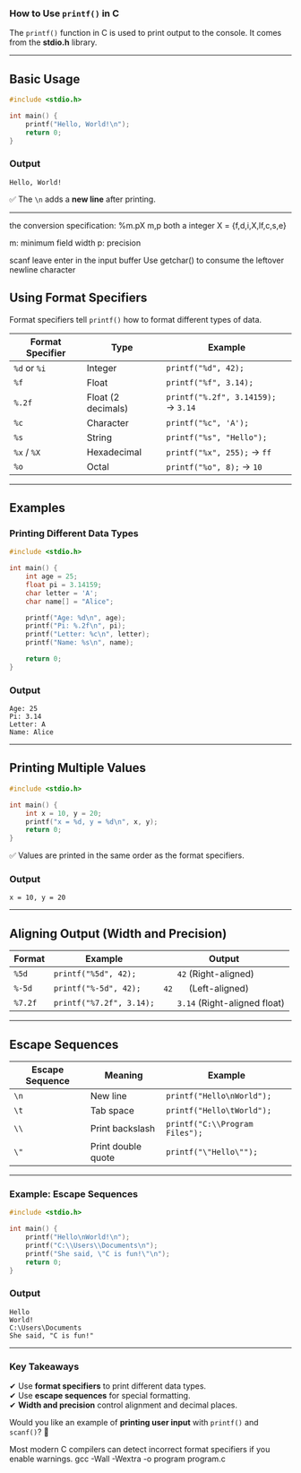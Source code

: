 ### **How to Use `printf()` in C**
The `printf()` function in C is used to print output to the console. It comes from the **stdio.h** library.

---

## **Basic Usage**
```c
#include <stdio.h>

int main() {
    printf("Hello, World!\n");
    return 0;
}
```
### **Output**
```
Hello, World!
```
✅ The `\n` adds a **new line** after printing.

---

the conversion specification:
%m.pX
m,p both a integer
X = {f,d,i,X,lf,c,s,e} 

m: minimum field width
p: precision 

scanf leave enter in the input buffer
Use getchar() to consume the leftover newline character

## **Using Format Specifiers**
Format specifiers tell `printf()` how to format different types of data.

| Format Specifier | Type        | Example |
|-----------------|------------|---------|
| `%d` or `%i`   | Integer     | `printf("%d", 42);` |
| `%f`           | Float       | `printf("%f", 3.14);` |
| `%.2f`         | Float (2 decimals) | `printf("%.2f", 3.14159);` → `3.14` |
| `%c`           | Character   | `printf("%c", 'A');` |
| `%s`           | String      | `printf("%s", "Hello");` |
| `%x` / `%X`    | Hexadecimal | `printf("%x", 255);` → `ff` |
| `%o`           | Octal       | `printf("%o", 8);` → `10` |

---

## **Examples**
### **Printing Different Data Types**
```c
#include <stdio.h>

int main() {
    int age = 25;
    float pi = 3.14159;
    char letter = 'A';
    char name[] = "Alice";

    printf("Age: %d\n", age);
    printf("Pi: %.2f\n", pi);
    printf("Letter: %c\n", letter);
    printf("Name: %s\n", name);

    return 0;
}
```
### **Output**
```
Age: 25
Pi: 3.14
Letter: A
Name: Alice
```

---

## **Printing Multiple Values**
```c
#include <stdio.h>

int main() {
    int x = 10, y = 20;
    printf("x = %d, y = %d\n", x, y);
    return 0;
}
```
✅ Values are printed in the same order as the format specifiers.

### **Output**
```
x = 10, y = 20
```

---

## **Aligning Output (Width and Precision)**
| Format | Example | Output |
|--------|---------|--------|
| `%5d` | `printf("%5d", 42);` | `   42` (Right-aligned) |
| `%-5d` | `printf("%-5d", 42);` | `42   ` (Left-aligned) |
| `%7.2f` | `printf("%7.2f", 3.14);` | `   3.14` (Right-aligned float) |

---

## **Escape Sequences**
| Escape Sequence | Meaning | Example |
|----------------|---------|---------|
| `\n` | New line | `printf("Hello\nWorld");` |
| `\t` | Tab space | `printf("Hello\tWorld");` |
| `\\` | Print backslash | `printf("C:\\Program Files");` |
| `\"` | Print double quote | `printf("\"Hello\"");` |

---

### **Example: Escape Sequences**
```c
#include <stdio.h>

int main() {
    printf("Hello\nWorld!\n");
    printf("C:\\Users\\Documents\n");
    printf("She said, \"C is fun!\"\n");
    return 0;
}
```
### **Output**
```
Hello
World!
C:\Users\Documents
She said, "C is fun!"
```

---

### **Key Takeaways**
✔ Use **format specifiers** to print different data types.  
✔ Use **escape sequences** for special formatting.  
✔ **Width and precision** control alignment and decimal places.  

Would you like an example of **printing user input** with `printf()` and `scanf()`? 🚀


Most modern C compilers can detect incorrect format specifiers if you enable warnings.
gcc -Wall -Wextra -o program program.c